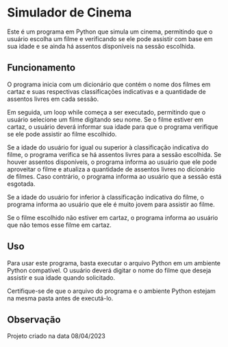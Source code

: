 # Simulador de Cinema

Este é um programa em Python que simula um cinema, permitindo que o usuário escolha um filme e verificando se ele pode assistir com base em sua idade e se ainda há assentos disponíveis na sessão escolhida.

## Funcionamento

O programa inicia com um dicionário que contém o nome dos filmes em cartaz e suas respectivas classificações indicativas e a quantidade de assentos livres em cada sessão. 

Em seguida, um loop while começa a ser executado, permitindo que o usuário selecione um filme digitando seu nome. Se o filme estiver em cartaz, o usuário deverá informar sua idade para que o programa verifique se ele pode assistir ao filme escolhido.

Se a idade do usuário for igual ou superior à classificação indicativa do filme, o programa verifica se há assentos livres para a sessão escolhida. Se houver assentos disponíveis, o programa informa ao usuário que ele pode aproveitar o filme e atualiza a quantidade de assentos livres no dicionário de filmes. Caso contrário, o programa informa ao usuário que a sessão está esgotada.

Se a idade do usuário for inferior à classificação indicativa do filme, o programa informa ao usuário que ele é muito jovem para assistir ao filme.

Se o filme escolhido não estiver em cartaz, o programa informa ao usuário que não temos esse filme em cartaz.

## Uso

Para usar este programa, basta executar o arquivo Python em um ambiente Python compatível. O usuário deverá digitar o nome do filme que deseja assistir e sua idade quando solicitado.

Certifique-se de que o arquivo do programa e o ambiente Python estejam na mesma pasta antes de executá-lo.

## Observação

Projeto criado na data 08/04/2023
